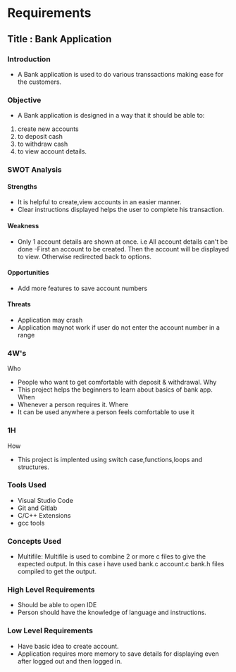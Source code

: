 # Requirements
## Title : Bank Application
### Introduction
-   A Bank application is used to do various transsactions making ease for the customers. 

### Objective
  - A Bank application is designed in a way that it should be able to:
  1.  create new accounts
  2.  to deposit cash
  3. to withdraw cash
  4.  to view account details.

### SWOT Analysis
#### Strengths
- It is helpful to create,view accounts in an easier manner.
-   Clear instructions displayed helps the user to complete his transaction.

#### Weakness
-   Only 1 account details are shown at once. i.e All account details can't be done
-First an account to be created. Then the account will be displayed to view. Otherwise redirected  back to options.

#### Opportunities
-   Add more features to save account numbers

#### Threats
- Application may crash 
-   Application maynot work if user do not enter the account number in a range

### 4W's
Who
  -   People who want to get comfortable with deposit & withdrawal.
Why
  -   This project helps the beginners to learn about basics of bank app.
When
-   Whenever a person requires it.
Where
-   It can be used anywhere a person feels comfortable to use it

### 1H
How
-   This project is implented using switch case,functions,loops and structures.


### Tools Used
-   Visual Studio Code
-   Git and Gitlab
-   C/C++ Extensions
-   gcc tools

### Concepts Used
-   Multifile: Multifile is used to combine 2 or more c files to give the expected output. In this case i have used bank.c account.c bank.h files compiled to get the output.

### High Level Requirements
-  Should be able to open IDE
-  Person should have the knowledge of language and instructions.

### Low Level Requirements
-  Have basic idea to create account.
-  Application requires more memory to save details for displaying even after logged out and then logged in. 
